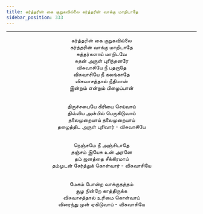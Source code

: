 ```yaml
---
title: கர்த்தரின் கை குறுகவில்லை கர்த்தரின் வாக்கு மாறிடாதே
sidebar_position: 333
---
```


---
<center>
கர்த்தரின் கை குறுகவில்லை<br/>
கர்த்தரின் வாக்கு மாறிடாதே<br/>
சுத்தர்களாய் மாறிடவே<br/>
சுதன் அருள் புரிந்தனரே<br/>
விசுவாசியே நீ பதறாதே<br/>
விசுவாசியே நீ கலங்காதே<br/>
விசுவாசத்தால் நீதிமான்<br/>
இன்றும் என்றும் பிழைப்பான்<br/><br/>

திருச்சபையே கிரியை செய்வாய்<br/>
திவ்விய அன்பில் பெருகிடுவாய்<br/>
தலைமுறையாய் தலைமுறையாய்<br/>
தழைத்திட அருள் புரிவார்            - விசுவாசியே<br/><br/>

நெஞ்சமே நீ அஞ்சிடாதே<br/>
தஞ்சம் இயேசு உன் அரனே<br/>
தம் ஜனத்தை சீக்கிரமாய்<br/>
தம்முடன் சேர்த்துக் கொள்வார்        - விசுவாசியே<br/><br/>

மேகம் போன்ற வாக்குதத்தம்<br/>
சூழ நின்றே காத்திருக்க<br/>
விசுவாசத்தால் உரிமை கொள்வாய்<br/>
விரைந்து முன் ஏகிடுவாய்            - விசுவாசியே
</center>